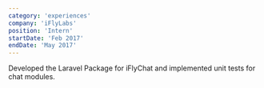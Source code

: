 ```yaml
---
category: 'experiences'
company: 'iFlyLabs'
position: 'Intern'
startDate: 'Feb 2017'
endDate: 'May 2017'
---
```


Developed the Laravel Package for iFlyChat and implemented unit tests for chat modules.
